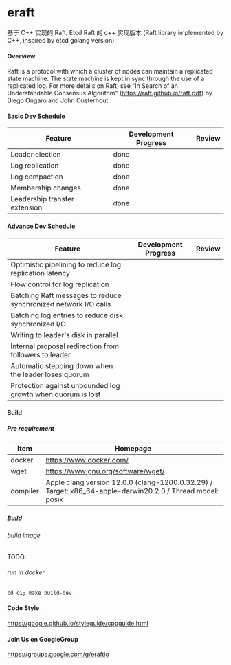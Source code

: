 # eraft
基于 C++ 实现的 Raft, Etcd Raft 的 c++ 实现版本 (Raft library implemented by C++, inspired by etcd golang version)

#### Overview

Raft is a protocol with which a cluster of nodes can maintain a replicated state machine. The state machine is kept in sync through the use of a replicated log. For more details on Raft, see "In Search of an Understandable Consensus Algorithm" (https://raft.github.io/raft.pdf) by Diego Ongaro and John Ousterhout.

#### Basic Dev Schedule

| Feature                       | Development Progress | Review |
| ----------------------------- | -------------------- | ------ |
| Leader election               |          done            |        |
| Log replication               |          done            |        |
| Log compaction                |          done            |        |
| Membership changes            |          done            |        |
| Leadership transfer extension |          done            |        |

#### Advance Dev Schedule

| Feature                                                      | Development Progress | Review |
| ------------------------------------------------------------ | -------------------- | ------ |
| Optimistic pipelining to reduce log replication latency      |                      |        |
| Flow control for log replication                             |                      |        |
| Batching Raft messages to reduce synchronized network I/O calls |                      |        |
| Batching log entries to reduce disk synchronized I/O         |                      |        |
| Writing to leader's disk in parallel                         |                      |        |
| Internal proposal redirection from followers to leader       |                      |        |
| Automatic stepping down when the leader loses quorum         |                      |        |
| Protection against unbounded log growth when quorum is lost  |                      |        |

#### Build

##### Pre requirement

| Item     | Homepage                                                     |
| -------- | ------------------------------------------------------------ |
| docker   | https://www.docker.com/                                      |
| wget     | https://www.gnu.org/software/wget/                           |
| compiler | Apple clang version 12.0.0 (clang-1200.0.32.29) / Target: x86_64-apple-darwin20.2.0 / Thread model: posix |

##### Build

###### build image
TODO:

###### run in docker
```
cd ci; make build-dev
```

#### Code Style
https://google.github.io/styleguide/cppguide.html

#### Join Us on GoogleGroup

https://groups.google.com/g/eraftio

